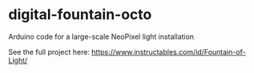# digital-fountain-octo
Arduino code for a large-scale NeoPixel light installation

See the full project here:
https://www.instructables.com/id/Fountain-of-Light/

